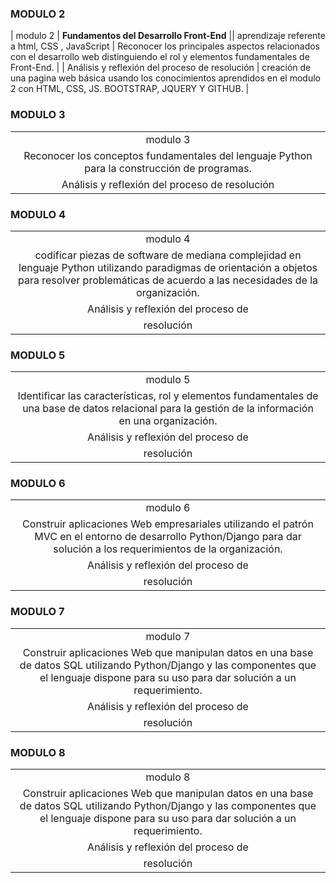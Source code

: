 
### MODULO 2

| modulo 2 | 
**Fundamentos del Desarrollo Front-End**
|| aprendizaje referente a html, CSS , JavaScript | Reconocer los principales aspectos relacionados con el desarrollo web distinguiendo el rol y elementos fundamentales de Front-End. |
| Análisis y reflexión del proceso de resolución | creación de una pagina web básica usando los conocimientos aprendidos en el modulo 2 con HTML, CSS, JS. BOOTSTRAP, JQUERY Y GITHUB. |

### MODULO 3

|  |
| :---: |
| modulo 3 | **Fundamentos de Programación en Python** |
| Reconocer los conceptos fundamentales del lenguaje Python para la construcción de programas. | Codificar piezas de software de baja complejidad utilizando lenguaje Python para resolver problemáticas comunes de acuerdo a las necesidades de la industria. |
| Análisis y reflexión del proceso de resolución | en este modulo aprendimos sobre python  tipos de datos, sentencias básicas, condicionales etc.  solucionando una problemática propuesta |

### MODULO 4

|  |
| :---: |
| modulo 4 | **Programación Avanzada en Python v2** |
| codificar piezas de software de mediana complejidad en lenguaje Python utilizando paradigmas de orientación a objetos para resolver problemáticas de acuerdo a las necesidades de la organización. | crear algoritmos capaces de emular un  ecommerce, con python clases, y algoritmos etc |
| Análisis y reflexión del proceso de
resolución | dado lo aprendido decidí usar  clases y algoritmos para crear usuarios productos y proveedores también se crearon diagramas de clases para dicho aprendizaje |

### MODULO 5

|  |
| :---: |
| modulo 5 | **Fundamentos de Bases de Datos Relacionales** |
| Identificar las características, rol y elementos fundamentales de una base de datos relacional para la gestión de la información en una organización. | Utilizar lenguaje estructurado de consultas SQL para la obtención de información que satisface los requerimientos planteados a partir de un modelo de datos dado. |
| Análisis y reflexión del proceso de
resolución | dados los aprendizaje de SQL se creo un diagrama de clases el cual se uso para el manejo de los datos a guardar Tambien se crearos diferentes bases de datos para este aprendizaje |

### MODULO 6

|  |
| :---: |
| modulo 6 | **Desarrollo de Aplicaciones Web con Python** |
| Construir aplicaciones Web empresariales utilizando el patrón MVC en el entorno de desarrollo Python/Django para dar solución a los requerimientos de la organización. | Describir las características fundamentales del framework Django para el desarrollo de aplicaciones empresariales acorde al entorno Python. |
| Análisis y reflexión del proceso de
resolución | se aprende sobre temas del framework Django tales como  views templates contenido dinámico formularios controles de seguridad etc. |

### MODULO 7

|  |
| :---: |
| modulo 7 | **Desarrollo de Aplicaciones Web con Python** |
| Construir aplicaciones Web que manipulan datos en una base de datos SQL utilizando Python/Django y las componentes que el lenguaje dispone para su uso para dar solución a un requerimiento. | Describir las características fundamentales de la integración del framework Django con bases de datos. |
| Análisis y reflexión del proceso de
resolución | en este modulo se usan los conocimientos  sobre  python, clases, modelos de bases de datos, migraciones etc. |

### MODULO 8

|  |
| :---: |
| modulo 8 | **Desarrollo de Aplicaciones Web con Python** |
| Construir aplicaciones Web que manipulan datos en una base de datos SQL utilizando Python/Django y las componentes que el lenguaje dispone para su uso para dar solución a un requerimiento. | Describir las características fundamentales de la integración del framework Django con bases de datos. |
| Análisis y reflexión del proceso de
resolución | en este modulo se usan los conocimientos  sobre  python, clases, modelos de bases de datos, migraciones etc. también se empieza a crear el proyecto final con los aprendizajes del bootcamp en mi caso el proyecto elejido para dicho proyecto es una api desarrollada con django, fastapi, docker etc para mas informacion de el proyecto pueden verlo en mi github. |